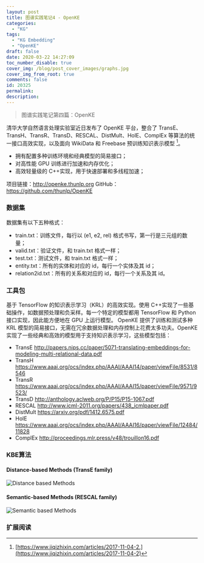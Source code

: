 ```yaml
---
layout: post
title: 图谱实践笔记4 - OpenKE
categories:
  - "KG"
tags:
  - "KG Embedding"
  - "OpenKE"
draft: false
date: 2020-03-22 14:27:09
toc_number_disable: true
cover_img: /blog/post_cover_images/graphs.jpg
cover_img_from_root: true
comments: false
id: 20325
permalink:
description:
---
```


> 图谱实践笔记第四篇：OpenKE

清华大学自然语言处理实验室近日发布了 OpenKE 平台，整合了 TransE、TransH、TransR、TransD、RESCAL、DistMult、HolE、ComplEx 等算法的统一接口高效实现，以及面向 WikiData 和 Freebase 预训练知识表示模型 [^1]。
- 拥有配置多种训练环境和经典模型的简易接口；
- 对高性能 GPU 训练进行加速和内存优化；
- 高效轻量级的 C++实现，用于快速部署和多线程加速；

项目链接：http://openke.thunlp.org
GitHub：https://github.com/thunlp/OpenKE

### 数据集

数据集有以下五种格式：
- train.txt：训练文件，每行以 (e1, e2, rel) 格式书写，第一行是三元组的数量；
- valid.txt：验证文件，和 train.txt 格式一样；
- test.txt：测试文件，和 train.txt 格式一样；
- entity.txt：所有的实体和对应的 id，每行一个实体及其 id；
- relation2id.txt：所有的关系和对应的 id，每行一个关系及其 id。

### 工具包

基于 TensorFlow 的知识表示学习（KRL）的高效实现。使用 C++实现了一些基础操作，如数据预处理和负采样。每一个特定的模型都用 TensorFlow 和 Python 接口实现，因此能方便地在 GPU 上运行模型。
OpenKE 提供了训练和测试多种 KRL 模型的简易接口，无需在冗余数据处理和内存控制上花费太多功夫。OpenKE 实现了一些经典和高效的模型用于支持知识表示学习，这些模型包括：
- TransE http://papers.nips.cc/paper/5071-translating-embeddings-for-modeling-multi-relational-data.pdf
- TransH https://www.aaai.org/ocs/index.php/AAAI/AAAI14/paper/viewFile/8531/8546
- TransR https://www.aaai.org/ocs/index.php/AAAI/AAAI15/paper/viewFile/9571/9523/
- TransD http://anthology.aclweb.org/P/P15/P15-1067.pdf
- RESCAL http://www.icml-2011.org/papers/438_icmlpaper.pdf
- DistMult https://arxiv.org/pdf/1412.6575.pdf
- HolE https://www.aaai.org/ocs/index.php/AAAI/AAAI16/paper/viewFile/12484/11828
- ComplEx http://proceedings.mlr.press/v48/trouillon16.pdf

### KBE算法

#### Distance-based Methods (TransE family)

![Distance based Methods](distance-based-methods.png)

#### Semantic-based Methods (RESCAL family)

![Semantic based Methods](semantic-based-methods.png)

### 扩展阅读

[^1]: [https://www.jiqizhixin.com/articles/2017-11-04-2.](https://www.jiqizhixin.com/articles/2017-11-04-2)
